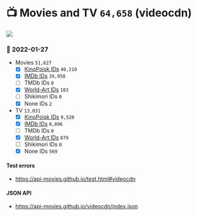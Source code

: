 # :tv: Movies and TV `64,658` (videocdn)

<a href="https://API-Movies.github.io"><img src="https://API-Movies.github.io/banner.png?cache"></a>

### :date: 2022-01-27
- Movies `51,627`
  - [x] <a href="https://API-Movies.github.io/videocdn/movie_kinopoisk_ids.json">KinoPoisk IDs</a> `40,210`
  - [x] <a href="https://API-Movies.github.io/videocdn/movie_imdb_ids.json">IMDb IDs</a> `39,958`
  - [ ] TMDb IDs `0`
  - [x] <a href="https://API-Movies.github.io/videocdn/movie_world_art_ids.json">World-Art IDs</a> `183`
  - [ ] Shikimori IDs `0`
  - [x] None IDs `2`
- TV `13,031`
  - [x] <a href="https://API-Movies.github.io/videocdn/tv_kinopoisk_ids.json">KinoPoisk IDs</a> `9,520`
  - [x] <a href="https://API-Movies.github.io/videocdn/tv_imdb_ids.json">IMDb IDs</a> `8,096`
  - [ ] TMDb IDs `0`
  - [x] <a href="https://API-Movies.github.io/videocdn/tv_world_art_ids.json">World-Art IDs</a> `879`
  - [ ] Shikimori IDs `0`
  - [x] None IDs `569`
#### Test errors
- <a href='https://api-movies.github.io/test.html#videocdn'>https://api-movies.github.io/test.html#videocdn</a>
#### JSON API
- <a href='https://api-movies.github.io/videocdn/index.json'>https://api-movies.github.io/videocdn/index.json</a>
